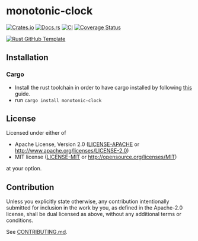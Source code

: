 # monotonic-clock

[![Crates.io](https://img.shields.io/crates/v/monotonic-clock.svg)](https://crates.io/crates/monotonic-clock)
[![Docs.rs](https://docs.rs/monotonic-clock/badge.svg)](https://docs.rs/monotonic-clock)
[![CI](https://github.com/ahmed-masud/monotonic-clock/workflows/CI/badge.svg)](https://github.com/ahmed-masud/monotonic-clock/actions)
[![Coverage Status](https://coveralls.io/repos/github/ahmed-masud/monotonic-clock/badge.svg?branch=main)](https://coveralls.io/github/ahmed-masud/monotonic-clock?branch=main)

[![Rust GitHub Template](https://img.shields.io/badge/Rust%20GitHub-Template-blue)](https://rust-github.github.io/)

## Installation

### Cargo

* Install the rust toolchain in order to have cargo installed by following
  [this](https://www.rust-lang.org/tools/install) guide.
* run `cargo install monotonic-clock`

## License

Licensed under either of

 * Apache License, Version 2.0
   ([LICENSE-APACHE](LICENSE-APACHE) or http://www.apache.org/licenses/LICENSE-2.0)
 * MIT license
   ([LICENSE-MIT](LICENSE-MIT) or http://opensource.org/licenses/MIT)

at your option.

## Contribution

Unless you explicitly state otherwise, any contribution intentionally submitted
for inclusion in the work by you, as defined in the Apache-2.0 license, shall be
dual licensed as above, without any additional terms or conditions.

See [CONTRIBUTING.md](CONTRIBUTING.md).
